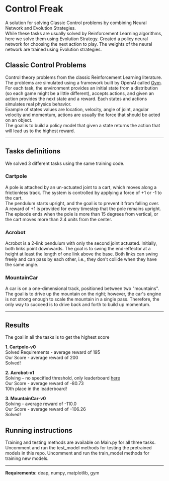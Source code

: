 # Control Freak
A solution for solving Classic Control problems by combining Neural Network and Evolution Strategies.<br/>
While these tasks are usually solved by Reinforcement Learning algorithms, here we solve them using Evolution Strategy.
Created a policy neural network for choosing the next action to play.
The weights of the neural network are trained using Evolution strategies.

## Classic Control Problems
Control theory problems from the classic Reinforcement Learning literature.<br/>
The problems are simulated using a framework built by OpenAI called [Gym](http://gym.openai.com/).<br/>
For each task, the environment provides an initial state from a distribution (so each game might be a little different), accepts actions, and given an action provides the next state and a reward.
Each states and actions simulates real physics behavior.<br/>
Example of states values are location, velocity, angle of joint, angular velocity and momentum, actions are usually the force that should be acted on an object.<br/>
The goal is to build a policy model that given a state returns the action that will lead us to the highest reward.<br/>

***
## Tasks definitions
We solved 3 different tasks using the same training code.

### Cartpole 
A pole is attached by an un-actuated joint to a cart, which moves along a frictionless track. The system is controlled by applying a force of +1 or -1 to the cart.<br/>
The pendulum starts upright, and the goal is to prevent it from falling over.<br/>
A reward of +1 is provided for every timestep that the pole remains upright.<br/>
The episode ends when the pole is more than 15 degrees from vertical, or the cart moves more than 2.4 units from the center.<br/>
 
### Acrobot
Acrobot is a 2-link pendulum with only the second joint actuated. Initially, both links point downwards. The goal is to swing the end-effector at a height at least the length of one link above the base. Both links can swing freely and can pass by each other, i.e., they don't collide when they have the same angle.<br/>
 
### MountainCar
A car is on a one-dimensional track, positioned between two "mountains". The goal is to drive up the mountain on the right; however, the car's engine is not strong enough to scale the mountain in a single pass. Therefore, the only way to succeed is to drive back and forth to build up momentum.<br/>
 
***
## Results
The goal in all the tasks is to get the highest score<br/>

**1. Cartpole-v0**<br/>
Solved Requirements - average reward of 195<br/>
Our Score - average reward of 200 <br/>
Solved!<br/>


**2. Acrobot-v1**<br/>
Solving – no specified threshold, only leaderboard [here](https://github.com/openai/gym/wiki/Leaderboard#acrobot-v1)<br/>
Our Score - average reward of -80.73<br/>
10th place in the leaderboard!<br/>


**3. MountainCar-v0**<br/>
Solving  - average reward of -110.0<br/>
Our Score - average reward of -106.26<br/>
Solved!<br/>

## Running instructions
Training and testing methods are available on Main.py for all three tasks. <br/>
Uncomment and run the test_model methods for testing the pretrained models in this repo.
Uncomment and run the train_model methods for training new models.

***
**Requirements:** deap, numpy, matplotlib, gym 
